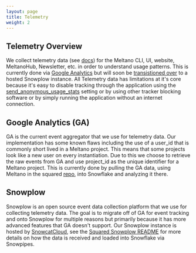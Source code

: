 ```yaml
---
layout: page
title: Telemetry
weight: 2
---
```


## Telemetry Overview

We collect telemetry data (see [docs](https://meltano.com/docs/settings.html#send-anonymous-usage-stats)) for the Meltano CLI, UI, website, MeltanoHub, Newsletter, etc. in order to understand usage patterns.
This is currently done via [Google Analytics](https://analytics.google.com/analytics/web/#) but will soon be [transistioned over](https://gitlab.com/groups/meltano/-/epics/122) to a hosted Snowplow instance.
All Telemetry data has limitations at it's core because it's easy to disable tracking through the application using the [send_anonymous_usage_stats](https://docs.meltano.com/reference/settings#send_anonymous_usage_stats) setting or by using other tracker blocking software or by simply running the application without an internet connection.

## Google Analytics (GA)

GA is the current event aggregator that we use for telemetry data.
Our implementation has some known flaws including the use of a user_id that is commonly short lived in a Meltano project.
This means that some projects look like a new user on every instantiation.
Due to this we choose to retrieve the raw events from GA and use project_id as the unique identifier for a Meltano project.
This is currently done by pulling the GA data, using Meltano in the squared [repo](https://gitlab.com/meltano/squared), into Snowflake and analyzing it there. 

## Snowplow

Snowplow is an open source event data collection platform that we use for collecting telemetry data.
The goal is to migrate off of GA for event tracking and onto Snowplow for multiple reasons but primarily because it has more advanced features that GA doesn't support.
Our Snowplow instance is hosted by [SnowcatCloud](https://www.snowcatcloud.com/), see the [Squared Snowplow README](https://gitlab.com/meltano/squared/-/tree/master/data/utilities/snowplow) for more details on how the data is received and loaded into Snowflake via Snowpipes.
